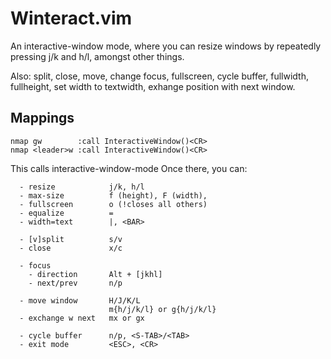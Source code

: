 

# Winteract.vim

An interactive-window mode, where you can resize windows by
repeatedly pressing j/k and h/l, amongst other things.

Also:
split, close, move, change focus, fullscreen, cycle buffer,
fullwidth, fullheight, set width to textwidth, exhange position
with next window.

## Mappings

```viml
nmap gw        :call InteractiveWindow()<CR>
nmap <leader>w :call InteractiveWindow()<CR>
```

This calls interactive-window-mode
Once there, you can: 

```
  - resize            j/k, h/l
  - max-size          f (height), F (width), 
  - fullscreen        o (!closes all others)
  - equalize          =
  - width=text        |, <BAR> 
  
  - [v]split          s/v
  - close             x/c
  
  - focus             
    - direction       Alt + [jkhl]
    - next/prev       n/p
  
  - move window       H/J/K/L  
                      m{h/j/k/l} or g{h/j/k/l}
  - exchange w next   mx or gx
  
  - cycle buffer      n/p, <S-TAB>/<TAB>
  - exit mode         <ESC>, <CR>
```

